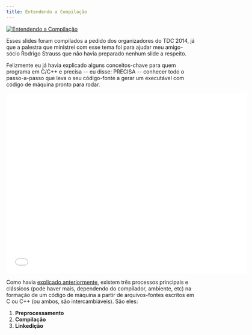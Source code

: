 ```yaml
---
title: Entendendo a Compilação
---
```

<a href="https://www.flickr.com/photos/120157483@N04/16012084700" title="Entendendo a Compilação by Wanderley Caloni, on Flickr"><img src="https://farm9.staticflickr.com/8634/16012084700_545179bfde_z.jpg" alt="Entendendo a Compilação"></a>

Esses slides foram compilados a pedido dos organizadores do TDC 2014, já que a palestra que ministrei com esse tema foi para ajudar meu amigo-sócio Rodrigo Strauss que não havia preparado nenhum slide a respeito.

Felizmente eu já havia explicado alguns conceitos-chave para quem programa em C/C++ e precisa -- eu disse: PRECISA -- conhecer todo o passo-a-passo que leva o seu código-fonte a gerar um executável com código de máquina pronto para rodar.

<iframe src="//www.slideshare.net/slideshow/embed_code/43190892" width="640" height="480" frameborder="0" marginwidth="0" marginheight="0" scrolling="no"></iframe>

Como havia [explicado anteriormente]({http://blog.caloni.com.br/os-diferentes-erros-na-linguagem-c/}), existem três processos principais e clássicos (pode haver mais, dependendo do compilador, ambiente, etc) na formação de um código de máquina a partir de arquivos-fontes escritos em C ou C++ (ou ambos, são intercambiáveis). São eles:

 1. __Preprocessamento__
 2. __Compilação__
 3. __Linkedição__

